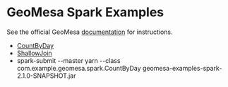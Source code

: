 GeoMesa Spark Examples
======================

See the official GeoMesa [documentation](http://geomesa.org/documentation/tutorials) for instructions.

 * [CountByDay](http://geomesa.org/documentation/tutorials/spark)
 * [ShallowJoin](http://www.geomesa.org/documentation/tutorials/shallow-join)
 * spark-submit --master yarn --class com.example.geomesa.spark.CountByDay geomesa-examples-spark-2.1.0-SNAPSHOT.jar

